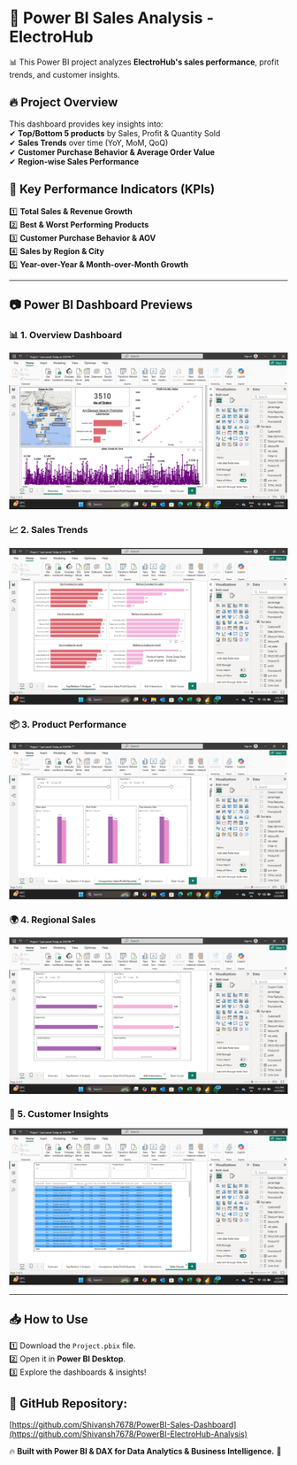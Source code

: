 # 🚀 Power BI Sales Analysis - ElectroHub  

📊 This Power BI project analyzes **ElectroHub's sales performance**, profit trends, and customer insights.  

## 🔥 **Project Overview**  
This dashboard provides key insights into:  
✔ **Top/Bottom 5 products** by Sales, Profit & Quantity Sold  
✔ **Sales Trends** over time (YoY, MoM, QoQ)  
✔ **Customer Purchase Behavior & Average Order Value**  
✔ **Region-wise Sales Performance**  

## 📌 **Key Performance Indicators (KPIs)**  
1️⃣ **Total Sales & Revenue Growth**  
2️⃣ **Best & Worst Performing Products**  
3️⃣ **Customer Purchase Behavior & AOV**  
4️⃣ **Sales by Region & City**  
5️⃣ **Year-over-Year & Month-over-Month Growth**  

---

## 📷 **Power BI Dashboard Previews**  

### 📊 1. Overview Dashboard  
![Overview Dashboard](https://github.com/Shivansh7678/PowerBI-ElectroHub-Analysis/blob/main/Dashboard%20Screenshot%201.png?raw=true)  

### 📈 2. Sales Trends  
![Sales Trends](https://github.com/Shivansh7678/PowerBI-ElectroHub-Analysis/blob/main/Dashboard%20Screenshot%202.png)  

### 📦 3. Product Performance  
![Product Performance](https://github.com/Shivansh7678/PowerBI-ElectroHub-Analysis/blob/main/Dashboard%20Screenshot%203.png)  

### 🌍 4. Regional Sales  
![Regional Sales](https://github.com/Shivansh7678/PowerBI-ElectroHub-Analysis/blob/main/Dashboard%20Screenshot%204.png)  

### 🛒 5. Customer Insights  
![Customer Insights](https://github.com/Shivansh7678/PowerBI-ElectroHub-Analysis/blob/main/Dashboard%20Screenshot%205.png)  

---

## 📥 **How to Use**  
1️⃣ Download the `Project.pbix` file.  
2️⃣ Open it in **Power BI Desktop**.  
3️⃣ Explore the dashboards & insights!  

## 🔗 **GitHub Repository:**  
[https://github.com/Shivansh7678/PowerBI-Sales-Dashboard](https://github.com/Shivansh7678/PowerBI-ElectroHub-Analysis)  

🔥 **Built with Power BI & DAX for Data Analytics & Business Intelligence.** 🚀  
